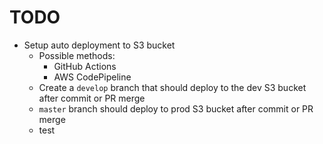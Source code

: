 # TODO
- Setup auto deployment to S3 bucket
  - Possible methods:
    - GitHub Actions
    - AWS CodePipeline
  - Create a `develop` branch that should deploy to the dev S3 bucket after commit or PR merge
  - `master` branch should deploy to prod S3 bucket after commit or PR merge
  - test
